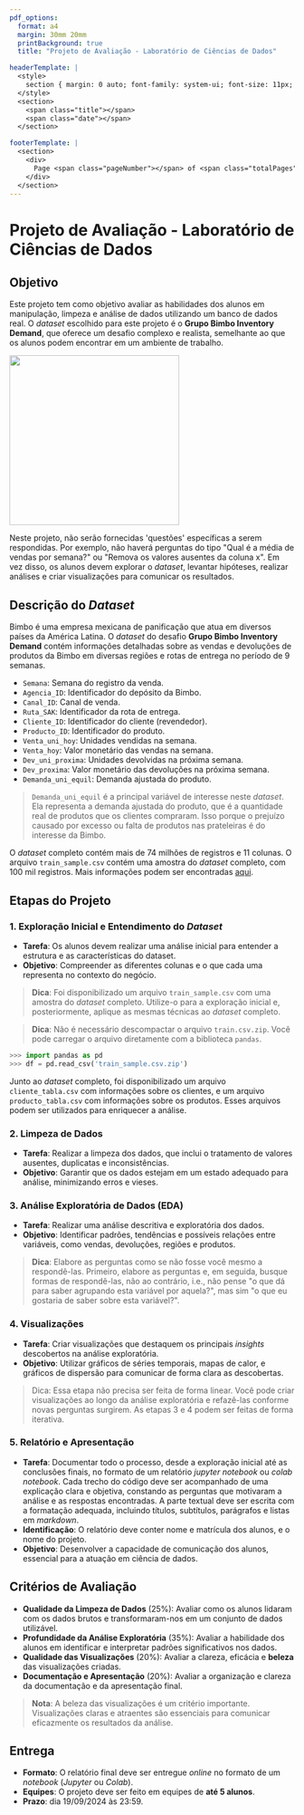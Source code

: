 ```yaml
---
pdf_options:
  format: a4
  margin: 30mm 20mm
  printBackground: true
  title: "Projeto de Avaliação - Laboratório de Ciências de Dados"

headerTemplate: |
  <style>
    section { margin: 0 auto; font-family: system-ui; font-size: 11px; }
  </style>
  <section>
    <span class="title"></span>
    <span class="date"></span>
  </section>

footerTemplate: |
  <section>
    <div>
      Page <span class="pageNumber"></span> of <span class="totalPages"></span>
    </div>
  </section>
---
```


# Projeto de Avaliação - Laboratório de Ciências de Dados

## Objetivo

Este projeto tem como objetivo avaliar as habilidades dos alunos em manipulação, limpeza e análise de dados utilizando um banco de dados real. O *dataset* escolhido para este projeto é o **Grupo Bimbo Inventory Demand**, que oferece um desafio complexo e realista, semelhante ao que os alunos podem encontrar em um ambiente de trabalho.


<img src="https://upload.wikimedia.org/wikipedia/commons/5/5d/ORGANIZACION_GRUPO_BIMBO-01.png" width="300">

Neste projeto, não serão fornecidas 'questões' específicas a serem respondidas. Por exemplo, não haverá perguntas do tipo "Qual é a média de vendas por semana?" ou "Remova os valores ausentes da coluna x". Em vez disso, os alunos devem explorar o *dataset*, levantar hipóteses, realizar análises e criar visualizações para comunicar os resultados.




## Descrição do *Dataset*

Bimbo é uma empresa mexicana de panificação que atua em diversos países da América Latina. O *dataset* do desafio **Grupo Bimbo Inventory Demand** contém informações detalhadas sobre as vendas e devoluções de produtos da Bimbo em diversas regiões e rotas de entrega no período de 9 semanas.

- `Semana`: Semana do registro da venda.
- `Agencia_ID`: Identificador do depósito da Bimbo.
- `Canal_ID`: Canal de venda.
- `Ruta_SAK`: Identificador da rota de entrega.
- `Cliente_ID`: Identificador do cliente (revendedor).
- `Producto_ID`: Identificador do produto.
- `Venta_uni_hoy`: Unidades vendidas na semana.
- `Venta_hoy`: Valor monetário das vendas na semana.
- `Dev_uni_proxima`: Unidades devolvidas na próxima semana.
- `Dev_proxima`: Valor monetário das devoluções na próxima semana.
- `Demanda_uni_equil`: Demanda ajustada do produto.

> `Demanda_uni_equil` é a principal variável de interesse neste *dataset*. Ela representa a demanda ajustada do produto, que é a quantidade real de produtos que os clientes compraram. Isso porque o prejuízo causado por excesso ou falta de produtos nas prateleiras é do interesse da Bimbo.

O *dataset* completo contém mais de 74 milhões de registros e 11 colunas. O arquivo `train_sample.csv` contém uma amostra do *dataset* completo, com 100 mil registros. Mais informações podem ser encontradas [aqui](https://www.kaggle.com/c/grupo-bimbo-inventory-demand/data).

## Etapas do Projeto

### 1. Exploração Inicial e Entendimento do *Dataset*

- **Tarefa**: Os alunos devem realizar uma análise inicial para entender a estrutura e as características do dataset.
- **Objetivo**: Compreender as diferentes colunas e o que cada uma representa no contexto do negócio.

> **Dica**: Foi disponibilizado um arquivo `train_sample.csv` com uma amostra do *dataset* completo. Utilize-o para a exploração inicial e, posteriormente, aplique as mesmas técnicas ao *dataset* completo.

> **Dica**: Não é necessário descompactar o arquivo `train.csv.zip`. Você pode carregar o arquivo diretamente com a biblioteca `pandas`.

```python
>>> import pandas as pd
>>> df = pd.read_csv('train_sample.csv.zip')
```

Junto ao *dataset* completo, foi disponibilizado um arquivo `cliente_tabla.csv` com informações sobre os clientes, e um arquivo `producto_tabla.csv` com informações sobre os produtos. Esses arquivos podem ser utilizados para enriquecer a análise.

### 2. Limpeza de Dados

- **Tarefa**: Realizar a limpeza dos dados, que inclui o tratamento de valores ausentes, duplicatas e inconsistências.
- **Objetivo**: Garantir que os dados estejam em um estado adequado para análise, minimizando erros e vieses.

### 3. Análise Exploratória de Dados (EDA)

- **Tarefa**: Realizar uma análise descritiva e exploratória dos dados.
- **Objetivo**: Identificar padrões, tendências e possíveis relações entre variáveis, como vendas, devoluções, regiões e produtos.

> **Dica**: Elabore as perguntas como se não fosse você mesmo a respondê-las. Primeiro, elabore as perguntas e, em seguida, busque formas de respondê-las, não ao contrário, i.e., não pense "o que dá para saber agrupando esta variável por aquela?", mas sim "o que eu gostaria de saber sobre esta variável?".

### 4. Visualizações

- **Tarefa**: Criar visualizações que destaquem os principais *insights* descobertos na análise exploratória.
- **Objetivo**: Utilizar gráficos de séries temporais, mapas de calor, e gráficos de dispersão para comunicar de forma clara as descobertas.

> Dica: Essa etapa não precisa ser feita de forma linear. Você pode criar visualizações ao longo da análise exploratória e refazê-las conforme novas perguntas surgirem. As etapas 3 e 4 podem ser feitas de forma iterativa.

### 5. Relatório e Apresentação

- **Tarefa**: Documentar todo o processo, desde a exploração inicial até as conclusões finais, no formato de um relatório *jupyter notebook* ou *colab notebook*. Cada trecho do código deve ser acompanhado de uma explicação clara e objetiva, constando as perguntas que motivaram a análise e as respostas encontradas. A parte textual deve ser escrita com  a formatação adequada, incluindo títulos, subtítulos, parágrafos e listas em *markdown*.
- **Identificação**: O relatório deve conter nome e matrícula dos alunos, e o nome do projeto.
- **Objetivo**: Desenvolver a capacidade de comunicação dos alunos, essencial para a atuação em ciência de dados.

## Critérios de Avaliação

- **Qualidade da Limpeza de Dados** (25%): Avaliar como os alunos lidaram com os dados brutos e transformaram-nos em um conjunto de dados utilizável.
- **Profundidade da Análise Exploratória** (35%): Avaliar a habilidade dos alunos em identificar e interpretar padrões significativos nos dados.
- **Qualidade das Visualizações** (20%): Avaliar a clareza, eficácia e **beleza** das visualizações criadas.
- **Documentação e Apresentação** (20%): Avaliar a organização e clareza da documentação e da apresentação final.

> **Nota**: A beleza das visualizações é um critério importante. Visualizações claras e atraentes são essenciais para comunicar eficazmente os resultados da análise.


## Entrega

- **Formato**: O relatório final deve ser entregue *online* no formato de um *notebook* (*Jupyter* ou *Colab*).
- **Equipes**: O projeto deve ser feito em equipes de **até 5 alunos**.
- **Prazo**: dia 19/09/2024 às 23:59.



